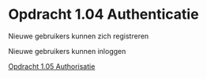 # Opdracht 1.04 Authenticatie

Nieuwe gebruikers kunnen zich registreren

Nieuwe gebruikers kunnen inloggen

[Opdracht 1.05 Authorisatie](https://bitbucket.org/Luc_Meijer/bit-roc-assignments/src/master/Opdracht1.05.md?at=master&fileviewer=file-view-default)